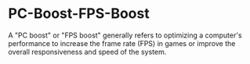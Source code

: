 # PC-Boost-FPS-Boost
A "PC boost" or "FPS boost" generally refers to optimizing a computer's performance to increase the frame rate (FPS) in games or improve the overall responsiveness and speed of the system.
